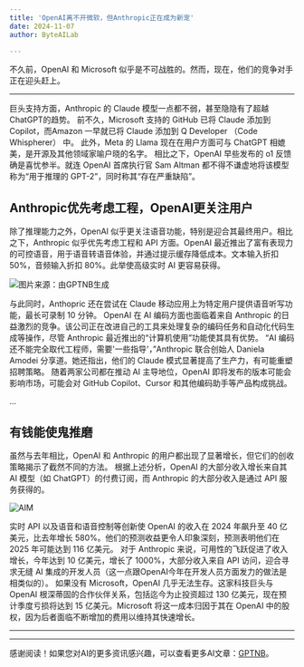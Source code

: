 ```yaml
---
title: 'OpenAI离不开微软，但Anthropic正在成为新宠'
date: 2024-11-07
author: ByteAILab

---
```


不久前，OpenAI 和 Microsoft 似乎是不可战胜的。然而，现在，他们的竞争对手正在迎头赶上。

---

巨头支持方面，Anthropic 的 Claude 模型一点都不弱，甚至隐隐有了超越ChatGPT的趋势。
前不久，Microsoft 支持的 GitHub 已将 Claude 添加到 Copilot，而Amazon 一早就已将 Claude 添加到 Q Developer （Code Whispherer） 中。
此外，Meta 的 Llama 现在在用户方面可与 ChatGPT 相媲美，是开源及其他领域家喻户晓的名字。
相比之下，OpenAI 早些发布的 o1 反馈确是喜忧参半。就连 OpenAI 首席执行官 Sam Altman 都不得不谦虚地将该模型称为“用于推理的 GPT-2”，同时称其“存在严重缺陷”。

## Anthropic优先考虑工程，OpenAI更关注用户
除了推理能力之外，OpenAI 似乎更关注语音功能，特别是迎合其最终用户。相比之下，Anthropic 似乎优先考虑工程和 API 方面。OpenAI 最近推出了富有表现力的可控语音，用于语音转语音体验，并通过提示缓存降低成本。文本输入折扣 50%，音频输入折扣 80%。此举使高级实时 AI 更容易获得。

![图片来源：由GPTNB生成](http://www.jesonc.com/upload/8FD7B96F5E34993C64020C0DB54F4C00/1730875399967/Flu-_z6axyePmRHqTlPD5EfNMZkS.png)

与此同时，Anthopric 还在尝试在 Claude 移动应用上为特定用户提供语音听写功能，最长可录制 10 分钟。
OpenAI 在 AI 编码方面也面临着来自 Anthropic 的日益激烈的竞争。该公司正在改进自己的工具来处理复杂的编码任务和自动化代码生成等操作，尽管 Anthropic 最近推出的“计算机使用”功能使其具有优势。
“AI 编码还不能完全取代工程师，需要'一些指导'，”Anthropic 联合创始人 Daniela Amodei 分享道。她还指出，他们的 Claude 模式显著提高了生产力，有可能重塑招聘策略。
随着两家公司都在推动 AI 主导地位，OpenAI 即将发布的版本可能会影响市场，可能会对 GitHub Copilot、Cursor 和其他编码助手等产品构成挑战。

...

## 有钱能使鬼推磨

虽然与去年相比，OpenAI 和 Anthropic 的用户都出现了显著增长，但它们的创收策略揭示了截然不同的方法。
根据上述分析，OpenAI 的大部分收入增长来自其 AI 模型（如 ChatGPT）的付费订阅，而 Anthropic 的大部分收入是通过 API 服务获得的。

![AIM](http://www.jesonc.com/FqZHm2_eiN7fFuxC2bkqQqYJoG78)

实时 API 以及语音和语音控制等创新使 OpenAI 的收入在 2024 年飙升至 40 亿美元，比去年增长 580%。他们的预测收益更令人印象深刻，预测表明他们在 2025 年可能达到 116 亿美元。
对于 Anthropic 来说，可用性的飞跃促进了收入增长，今年达到 10 亿美元，增长了 1000%，大部分收入来自 API 访问，迎合寻求无缝 AI 集成的开发人员（这一点跟OpenAI今年在开发人员方面发力的做法是相类似的）。
如果没有 Microsoft，OpenAI 几乎无法生存。这家科技巨头与 OpenAI 根深蒂固的合作伙伴关系，包括迄今为止投资超过 130 亿美元，现在预计季度亏损将达到 15 亿美元。Microsoft 将这一成本归因于其在 OpenAI 中的股权，因为后者面临不断增加的费用以维持其快速增长。

---
---
感谢阅读！如果您对AI的更多资讯感兴趣，可以查看更多AI文章：[GPTNB](https://gptnb.com)。
